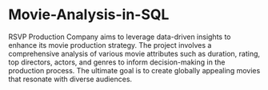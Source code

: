 # Movie-Analysis-in-SQL


RSVP Production Company aims to leverage data-driven insights to enhance its movie production strategy. The project involves a comprehensive analysis of various movie attributes such as duration, rating, top directors, actors, and genres to inform decision-making in the production process. The ultimate goal is to create globally appealing movies that resonate with diverse audiences.
